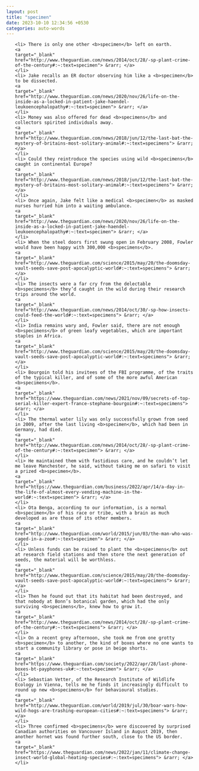 ```yaml
---
layout: post
title: "specimen"
date: 2023-10-10 12:34:56 +0530
categories: auto-words
---
```

<ol>

    <li> There is only one other <b>specimen</b> left on earth.
    <a 
    target="_blank" 
    href="http://www.theguardian.com/news/2014/oct/28/-sp-plant-crime-of-the-century#:~:text=specimen"> &rarr; </a>
    </li>
    <li> Jake recalls an ER doctor observing him like a <b>specimen</b> to be dissected.
    <a 
    target="_blank" 
    href="http://www.theguardian.com/news/2020/nov/26/life-on-the-inside-as-a-locked-in-patient-jake-haendel-leukoencephalopathy#:~:text=specimen"> &rarr; </a>
    </li>
    <li> Money was also offered for dead <b>specimens</b> and collectors spirited individuals away.
    <a 
    target="_blank" 
    href="http://www.theguardian.com/news/2018/jun/12/the-last-bat-the-mystery-of-britains-most-solitary-animal#:~:text=specimens"> &rarr; </a>
    </li>
    <li> Could they reintroduce the species using wild <b>specimens</b> caught in continental Europe?
    <a 
    target="_blank" 
    href="http://www.theguardian.com/news/2018/jun/12/the-last-bat-the-mystery-of-britains-most-solitary-animal#:~:text=specimens"> &rarr; </a>
    </li>
    <li> Once again, Jake felt like a medical <b>specimen</b> as masked nurses hurried him into a waiting ambulance.
    <a 
    target="_blank" 
    href="http://www.theguardian.com/news/2020/nov/26/life-on-the-inside-as-a-locked-in-patient-jake-haendel-leukoencephalopathy#:~:text=specimen"> &rarr; </a>
    </li>
    <li> When the steel doors first swung open in February 2008, Fowler would have been happy with 300,000 <b>specimens</b>.
    <a 
    target="_blank" 
    href="http://www.theguardian.com/science/2015/may/20/the-doomsday-vault-seeds-save-post-apocalyptic-world#:~:text=specimens"> &rarr; </a>
    </li>
    <li> The insects were a far cry from the delectable <b>specimens</b> they’d caught in the wild during their research trips around the world.
    <a 
    target="_blank" 
    href="http://www.theguardian.com/news/2014/oct/30/-sp-how-insects-could-feed-the-world#:~:text=specimens"> &rarr; </a>
    </li>
    <li> India remains wary and, Fowler said, there are not enough <b>specimens</b> of green leafy vegetables, which are important staples in Africa.
    <a 
    target="_blank" 
    href="http://www.theguardian.com/science/2015/may/20/the-doomsday-vault-seeds-save-post-apocalyptic-world#:~:text=specimens"> &rarr; </a>
    </li>
    <li> Bourgoin told his invitees of the FBI programme, of the traits of the typical killer, and of some of the more awful American <b>specimens</b>.
    <a 
    target="_blank" 
    href="https://www.theguardian.com/news/2021/nov/09/secrets-of-top-serial-killer-expert-france-stephane-bourgoin#:~:text=specimens"> &rarr; </a>
    </li>
    <li> The thermal water lily was only successfully grown from seed in 2009, after the last living <b>specimen</b>, which had been in Germany, had died.
    <a 
    target="_blank" 
    href="http://www.theguardian.com/news/2014/oct/28/-sp-plant-crime-of-the-century#:~:text=specimen"> &rarr; </a>
    </li>
    <li> He maintained them with fastidious care, and he couldn’t let me leave Manchester, he said, without taking me on safari to visit a prized <b>specimen</b>.
    <a 
    target="_blank" 
    href="https://www.theguardian.com/business/2022/apr/14/a-day-in-the-life-of-almost-every-vending-machine-in-the-world#:~:text=specimen"> &rarr; </a>
    </li>
    <li> Ota Benga, according to our information, is a normal <b>specimen</b> of his race or tribe, with a brain as much developed as are those of its other members.
    <a 
    target="_blank" 
    href="http://www.theguardian.com/world/2015/jun/03/the-man-who-was-caged-in-a-zoo#:~:text=specimen"> &rarr; </a>
    </li>
    <li> Unless funds can be raised to plant the <b>specimens</b> out at research field stations and then store the next generation of seeds, the material will be worthless.
    <a 
    target="_blank" 
    href="http://www.theguardian.com/science/2015/may/20/the-doomsday-vault-seeds-save-post-apocalyptic-world#:~:text=specimens"> &rarr; </a>
    </li>
    <li> Then he found out that its habitat had been destroyed, and that nobody at Bonn’s botanical garden, which had the only surviving <b>specimens</b>, knew how to grow it.
    <a 
    target="_blank" 
    href="http://www.theguardian.com/news/2014/oct/28/-sp-plant-crime-of-the-century#:~:text=specimens"> &rarr; </a>
    </li>
    <li> On a recent grey afternoon, she took me from one grotty <b>specimen</b> to another, the kind of boxes where no one wants to start a community library or pose in beige shorts.
    <a 
    target="_blank" 
    href="https://www.theguardian.com/society/2022/apr/28/last-phone-boxes-bt-payphones-uk#:~:text=specimen"> &rarr; </a>
    </li>
    <li> Sebastian Vetter, of the Research Institute of Wildlife Ecology in Vienna, tells me he finds it increasingly difficult to round up new <b>specimens</b> for behavioural studies.
    <a 
    target="_blank" 
    href="http://www.theguardian.com/world/2019/jul/30/boar-wars-how-wild-hogs-are-trashing-european-cities#:~:text=specimens"> &rarr; </a>
    </li>
    <li> Three confirmed <b>specimens</b> were discovered by surprised Canadian authorities on Vancouver Island in August 2019, then another hornet was found further south, close to the US border.
    <a 
    target="_blank" 
    href="https://www.theguardian.com/news/2022/jan/11/climate-change-insect-world-global-heating-species#:~:text=specimens"> &rarr; </a>
    </li>